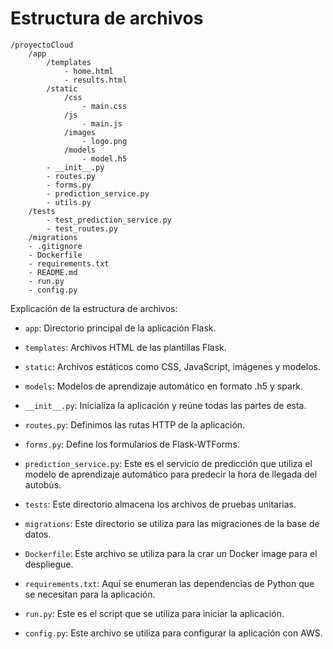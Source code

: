 # Estructura de archivos

```
/proyectoCloud
    /app
        /templates
            - home.html
            - results.html
        /static
            /css
                - main.css
            /js
                - main.js
            /images
                - logo.png
            /models
                - model.h5
        - __init__.py
        - routes.py
        - forms.py
        - prediction_service.py
        - utils.py
    /tests
        - test_prediction_service.py
        - test_routes.py
    /migrations
    - .gitignore
    - Dockerfile
    - requirements.txt
    - README.md
    - run.py
    - config.py
```

Explicación de la estructura de archivos:

- `app`: Directorio principal de la aplicación Flask.

- `templates`: Archivos HTML de las plantillas Flask.

- `static`: Archivos estáticos como CSS, JavaScript, imágenes y modelos.

- `models`: Modelos de aprendizaje automático en formato .h5 y spark.

- `__init__.py`: Inicializa la aplicación y reúne todas las partes de esta.

- `routes.py`: Definimos las rutas HTTP de la aplicación.

- `forms.py`: Define los formularios de Flask-WTForms.

- `prediction_service.py`: Este es el servicio de predicción que utiliza el modelo de aprendizaje automático para predecir la hora de llegada del autobús.

- `tests`: Este directorio almacena los archivos de pruebas unitarias.

- `migrations`: Este directorio se utiliza para las migraciones de la base de datos.

- `Dockerfile`: Este archivo se utiliza para la crar un Docker image para el despliegue.

- `requirements.txt`: Aquí se enumeran las dependencias de Python que se necesitan para la aplicación.

- `run.py`: Este es el script que se utiliza para iniciar la aplicación.

- `config.py`: Este archivo se utiliza para configurar la aplicación con AWS.